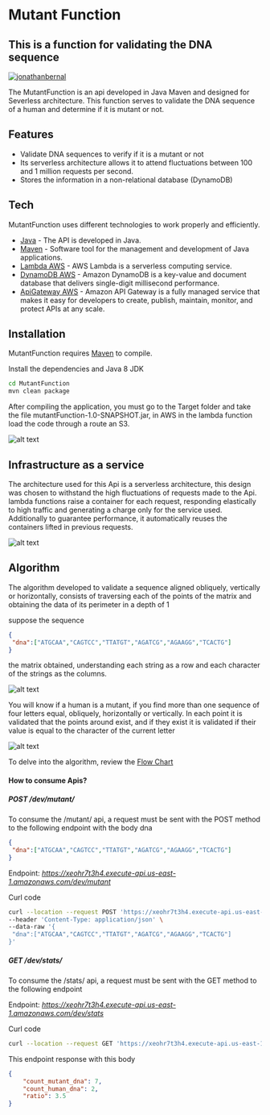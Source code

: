# Mutant Function
## This is a function for validating the DNA sequence

[![jonathanbernal](https://lh3.google.com/u/2/d/1Uaz9im0op7yfHBKKdYLTfM3XOHaNgX_B=w1366-h568-iv2)](https://www.linkedin.com/in/jonathan-camilo-bernal-aldana-542507146/)


The MutantFunction is an api developed in Java Maven and designed for Severless architecture. This function serves to validate the DNA sequence of a human and determine if it is mutant or not.

## Features

- Validate DNA sequences to verify if it is a mutant or not
- Its serverless architecture allows it to attend fluctuations between 100 and 1 million requests per second.
- Stores the information in a non-relational database (DynamoDB)



## Tech

MutantFunction uses different technologies to work properly and efficiently.

- [Java] - The API is developed in Java.
- [Maven] - Software tool for the management and development of Java applications.
- [Lambda AWS] - AWS Lambda is a serverless computing service.
- [DynamoDB AWS] - Amazon DynamoDB is a key-value and document database that delivers single-digit millisecond performance.
- [ApiGateway AWS] - Amazon API Gateway is a fully managed service that makes it easy for developers to create, publish, maintain, monitor, and protect APIs at any scale.


## Installation

MutantFunction requires [Maven](https://maven.apache.org/download.cgi) to compile.

Install the dependencies and Java 8 JDK

```sh
cd MutantFunction
mvn clean package
```

After compiling the application, you must go to the Target folder and take the file mutantFunction-1.0-SNAPSHOT.jar, in AWS in the lambda function load the code through a route an S3.

![alt text](https://lh3.google.com/u/2/d/1i34wSePKUpHpmmS96bS4jqn29oJH-RLH=w1366-h625-iv2)



## Infrastructure as a service

The architecture used for this Api is a serverless architecture, this design was chosen to withstand the high fluctuations of requests made to the Api. lambda functions raise a container for each request, responding elastically to high traffic and generating a charge only for the service used. Additionally to guarantee performance, it automatically reuses the containers lifted in previous requests.

![alt text](https://lh3.google.com/u/2/d/1sa8sO9JV2Kl3WUOvz1buupKap5Qx-Gyf=w1366-h568-iv2)



## Algorithm
The algorithm developed to validate a sequence aligned obliquely, vertically or horizontally, consists of traversing each of the points of the matrix and obtaining the data of its perimeter in a depth of 1

suppose the sequence

```json
{
 "dna":["ATGCAA","CAGTCC","TTATGT","AGATCG","AGAAGG","TCACTG"]
}
```
the matrix obtained, understanding each string as a row and each character of the strings as the columns.

![alt text](https://lh3.google.com/u/2/d/1ZmlUVXrCDAGalMvKVRnVATQaP7WtfPaA=w1366-h624-iv1)

You will know if a human is a mutant, if you find more than one sequence of four letters equal, obliquely, horizontally or vertically.
In each point it is validated that the points around exist, and if they exist it is validated if their value is equal to the character of the current letter

![alt text](https://lh3.google.com/u/2/d/1KKVZwXQ_4BUb8INrZeDKmjAqmWjXhRVY=w1366-h624-iv1)

To delve into the algorithm, review the [Flow Chart](https://drive.google.com/file/d/1xoIfUIeauYrWY5zouzVlENaCVeUOyvxX/view?usp=sharing)




#### How to consume Apis?

##### POST /dev/mutant/


To consume the /mutant/ api, a request must be sent with the POST method to the following endpoint with the body dna

```json
{
 "dna":["ATGCAA","CAGTCC","TTATGT","AGATCG","AGAAGG","TCACTG"]
}
```

Endpoint: *https://xeohr7t3h4.execute-api.us-east-1.amazonaws.com/dev/mutant*

Curl code

```sh
curl --location --request POST 'https://xeohr7t3h4.execute-api.us-east-1.amazonaws.com/dev/mutant' \
--header 'Content-Type: application/json' \
--data-raw '{
 "dna":["ATGCAA","CAGTCC","TTATGT","AGATCG","AGAAGG","TCACTG"]
}'
```

##### GET /dev/stats/


To consume the /stats/ api, a request must be sent with the GET method to the following endpoint

Endpoint: *https://xeohr7t3h4.execute-api.us-east-1.amazonaws.com/dev/stats*

Curl code

```sh
curl --location --request GET 'https://xeohr7t3h4.execute-api.us-east-1.amazonaws.com/dev/stats'
```

This endpoint response with this body

```json
{
    "count_mutant_dna": 7,
    "count_human_dna": 2,
    "ratio": 3.5
}
```

   [Java]: <https://www.java.com/es/download/help/java8_es.html>
   [Maven]: <https://maven.apache.org/guides/getting-started/maven-in-five-minutes.html>
   [Lambda AWS]: <https://aws.amazon.com/es/lambda/features/>
   [DynamoDB AWS]: <https://aws.amazon.com/dynamodb/>
   [ApiGateway AWS]: <https://aws.amazon.com/es/api-gateway/>
   

